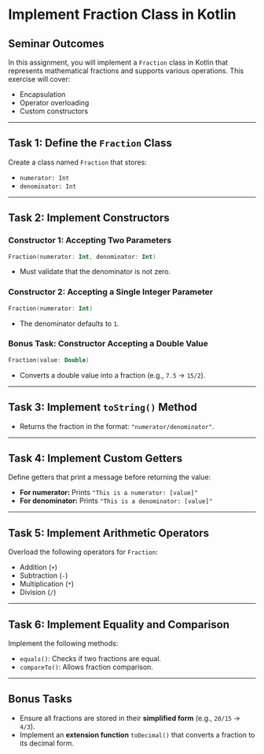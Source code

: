 # Implement Fraction Class in Kotlin

## Seminar Outcomes

In this assignment, you will implement a `Fraction` class in Kotlin that represents mathematical fractions and supports various operations. This exercise will cover:

- Encapsulation
- Operator overloading
- Custom constructors

---

## Task 1: Define the `Fraction` Class

Create a class named `Fraction` that stores:

- `numerator: Int`
- `denominator: Int`

---

## Task 2: Implement Constructors

### Constructor 1: Accepting Two Parameters
```kotlin
Fraction(numerator: Int, denominator: Int)
```
- Must validate that the denominator is not zero.

### Constructor 2: Accepting a Single Integer Parameter
```kotlin
Fraction(numerator: Int)
```
- The denominator defaults to `1`.

### **Bonus Task**: Constructor Accepting a Double Value
```kotlin
Fraction(value: Double)
```
- Converts a double value into a fraction (e.g., `7.5` → `15/2`).

---

## Task 3: Implement `toString()` Method

- Returns the fraction in the format: `"numerator/denominator"`.

---

## Task 4: Implement Custom Getters

Define getters that print a message before returning the value:

- **For numerator:** Prints `"This is a numerator: [value]"`
- **For denominator:** Prints `"This is a denominator: [value]"`

---

## Task 5: Implement Arithmetic Operators

Overload the following operators for `Fraction`:

- Addition (`+`)
- Subtraction (`-`)
- Multiplication (`*`)
- Division (`/`)

---

## Task 6: Implement Equality and Comparison

Implement the following methods:

- `equals()`: Checks if two fractions are equal.
- `compareTo()`: Allows fraction comparison.

---

## Bonus Tasks

- Ensure all fractions are stored in their **simplified form** (e.g., `20/15` → `4/3`).
- Implement an **extension function** `toDecimal()` that converts a fraction to its decimal form.
